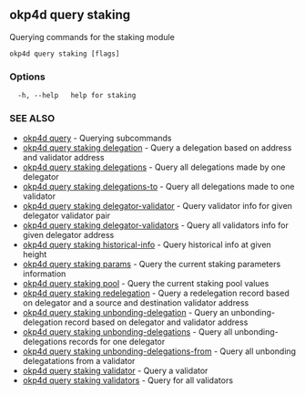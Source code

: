 ## okp4d query staking

Querying commands for the staking module

```
okp4d query staking [flags]
```

### Options

```
  -h, --help   help for staking
```

### SEE ALSO

* [okp4d query](okp4d_query.md)	 - Querying subcommands
* [okp4d query staking delegation](okp4d_query_staking_delegation.md)	 - Query a delegation based on address and validator address
* [okp4d query staking delegations](okp4d_query_staking_delegations.md)	 - Query all delegations made by one delegator
* [okp4d query staking delegations-to](okp4d_query_staking_delegations-to.md)	 - Query all delegations made to one validator
* [okp4d query staking delegator-validator](okp4d_query_staking_delegator-validator.md)	 - Query validator info for given delegator validator pair
* [okp4d query staking delegator-validators](okp4d_query_staking_delegator-validators.md)	 - Query all validators info for given delegator address
* [okp4d query staking historical-info](okp4d_query_staking_historical-info.md)	 - Query historical info at given height
* [okp4d query staking params](okp4d_query_staking_params.md)	 - Query the current staking parameters information
* [okp4d query staking pool](okp4d_query_staking_pool.md)	 - Query the current staking pool values
* [okp4d query staking redelegation](okp4d_query_staking_redelegation.md)	 - Query a redelegation record based on delegator and a source and destination validator address
* [okp4d query staking unbonding-delegation](okp4d_query_staking_unbonding-delegation.md)	 - Query an unbonding-delegation record based on delegator and validator address
* [okp4d query staking unbonding-delegations](okp4d_query_staking_unbonding-delegations.md)	 - Query all unbonding-delegations records for one delegator
* [okp4d query staking unbonding-delegations-from](okp4d_query_staking_unbonding-delegations-from.md)	 - Query all unbonding delegatations from a validator
* [okp4d query staking validator](okp4d_query_staking_validator.md)	 - Query a validator
* [okp4d query staking validators](okp4d_query_staking_validators.md)	 - Query for all validators
